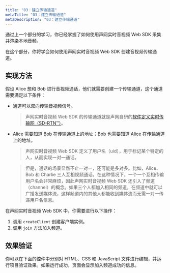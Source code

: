 ```yaml
---
title: "03：建立传输通道"
metaTitle: "03：建立传输通道"
metaDescription: "03：建立传输通道"
---
```


通过上一个部分的学习，你已经掌握了如何使用声网实时音视频 Web SDK 采集并渲染本地音频。

在这个部分，你将学会如何使用声网实时音视频 Web SDK 创建音视频传输通道。

## 实现方法

假设 Alice 想和 Bob 进行音视频通话，他们就需要创建一个传输通道，这个通道需要满足以下条件：

- 通道可以双向传输音视频信号。

    > 声网实时音视频 Web SDK 的传输通道就是声网自研的[软件定义实时传输网（SD-RTN™）](https://www.agora.io/cn/sd-rtn)。
- Alice 需要知道 Bob 在传输通道上的地址；Bob 也需要知道 Alice 在传输通道上的地址。

    > 声网实时音视频 Web SDK 定义了用户名（uid），用于标记某个特定的人，从而实现一对一通话。

    > 但是，通话的场景显然不止一对一，还可能是多对多。比如，Alice、Bob 和 Charlie 三人互相视频通话。在这种情况下，一个一个互相传输用户名会非常麻烦，因此声网实时音视频 Web SDK 还引入了频道（channel）的概念。如果三个人都加入相同的频道，在频道中就可以广播发送媒体流，这样频道内的其他人都能收到媒体流而无需一对一传递用户名信息。

在声网实时音视频 Web SDK 中，你需要进行以下操作：

1. 调用 `createClient` 创建客户端实例。
2. 调用 `join` 方法加入频道。

## 效果验证

你可以在下面的控件中分别对 HTML、CSS 和 JavaScript 文件进行编辑，并运行项目验证效果。如果运行成功，页面会显示加入频道成功的信息。